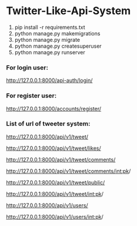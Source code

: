 # Twitter-Like-Api-System
1) pip install -r requirements.txt
2) python manage.py makemigrations
3) python manage.py migrate
4) python manage.py createsuperuser
5) python manage.py runserver

### For login user:
http://127.0.0.1:8000/api-auth/login/

### For register user:
http://127.0.0.1:8000/accounts/register/

### List of url of tweeter system:
http://127.0.0.1:8000/api/v1/tweet/ 

http://127.0.0.1:8000/api/v1/tweet/likes/ 

http://127.0.0.1:8000/api/v1/tweet/comments/ 

http://127.0.0.1:8000/api/v1/tweet/comments/<int:pk>/ 

http://127.0.0.1:8000/api/v1/tweet/public/ 

http://127.0.0.1:8000/api/v1/tweet/<int:pk>/ 

http://127.0.0.1:8000/api/v1/users/ 

http://127.0.0.1:8000/api/v1/users/<int:pk>/ 
